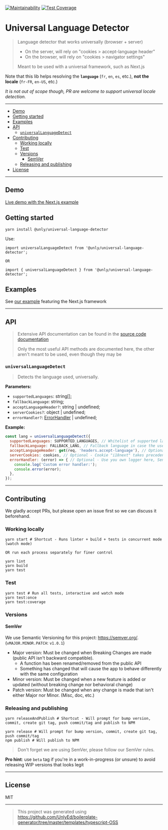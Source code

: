 [![Maintainability](https://api.codeclimate.com/v1/badges/424ff73928475fd2331f/maintainability)](https://codeclimate.com/github/UnlyEd/universal-language-detector/maintainability)
[![Test Coverage](https://api.codeclimate.com/v1/badges/424ff73928475fd2331f/test_coverage)](https://codeclimate.com/github/UnlyEd/universal-language-detector/test_coverage)

# Universal Language Detector

> Language detector that works universally (browser + server)
>
> - On the server, will rely on "cookies > accept-language header"
> - On the browser, will rely on "cookies > navigator settings"
>
> Meant to be used with a universal framework, such as Next.js


Note that this lib helps resolving the **`language`** (`fr`, `en`, `es`, etc.), **not the locale** (`fr-FR`, `en-US`, etc.)

_It is not out of scope though, PR are welcome to support universal locale detection._ 

---

<!-- toc -->

- [Demo](#demo)
- [Getting started](#getting-started)
- [Examples](#examples)
- [API](#api)
  * [`universalLanguageDetect`](#universallanguagedetect)
- [Contributing](#contributing)
  * [Working locally](#working-locally)
  * [Test](#test)
  * [Versions](#versions)
    + [SemVer](#semver)
  * [Releasing and publishing](#releasing-and-publishing)
- [License](#license)

<!-- tocstop -->

---

## Demo

[Live demo with the Next.js example](https://universal-language-detector.now.sh/)

## Getting started

```
yarn install @unly/universal-language-detector
```

Use:

```
import universalLanguageDetect from '@unly/universal-language-detector';

OR

import { universalLanguageDetect } from '@unly/universal-language-detector';
```

## Examples

See [our example](./examples/with-next) featuring the Next.js framework

---

## API

> Extensive API documentation can be found in the [source code documentation](./src/index.ts)
>
> Only the most useful API methods are documented here, the other aren't meant to be used, even though they may be

### `universalLanguageDetect`

> Detects the language used, universally. 

**Parameters:**
- `supportedLanguages`: string[];
- `fallbackLanguage`: string;
- `acceptLanguageHeader?`: string | undefined;
- `serverCookies?`: object | undefined;
- `errorHandler?`: [ErrorHandler](./src/utils/error.ts) | undefined;

**Example:**
```js
const lang = universalLanguageDetect({
  supportedLanguages: SUPPORTED_LANGUAGES, // Whitelist of supported languages, will be used to filter out languages that aren't supported
  fallbackLanguage: FALLBACK_LANG, // Fallback language in case the user's language cannot be resolved
  acceptLanguageHeader: get(req, 'headers.accept-language'), // Optional - Accept-language header will be used when resolving the language on the server side
  serverCookies: cookies, // Optional - Cookie "i18next" takes precedence over navigator configuration (ex: "i18next: fr"), will only be used on the server side
  errorHandler: (error) => { // Optional - Use you own logger here, Sentry, etc.
    console.log('Custom error handler:');
    console.error(error);
  },
});
```

---

## Contributing

We gladly accept PRs, but please open an issue first so we can discuss it beforehand.

### Working locally

```
yarn start # Shortcut - Runs linter + build + tests in concurrent mode (watch mode)

OR run each process separately for finer control

yarn lint
yarn build
yarn test
```

### Test

```
yarn test # Run all tests, interactive and watch mode
yarn test:once
yarn test:coverage
```

### Versions

#### SemVer

We use Semantic Versioning for this project: https://semver.org/. (`vMAJOR.MINOR.PATCH`: `v1.0.1`)

- Major version: Must be changed when Breaking Changes are made (public API isn't backward compatible).
  - A function has been renamed/removed from the public API
  - Something has changed that will cause the app to behave differently with the same configuration
- Minor version: Must be changed when a new feature is added or updated (without breaking change nor behavioral change)
- Patch version: Must be changed when any change is made that isn't either Major nor Minor. (Misc, doc, etc.)

### Releasing and publishing

```
yarn releaseAndPublish # Shortcut - Will prompt for bump version, commit, create git tag, push commit/tag and publish to NPM

yarn release # Will prompt for bump version, commit, create git tag, push commit/tag
npm publish # Will publish to NPM
```

> Don't forget we are using SemVer, please follow our SemVer rules.

**Pro hint**: use `beta` tag if you're in a work-in-progress (or unsure) to avoid releasing WIP versions that looks legit

---

## License

MIT

---

> This project was generated using https://github.com/UnlyEd/boilerplate-generator/tree/master/templates/typescript-OSS
